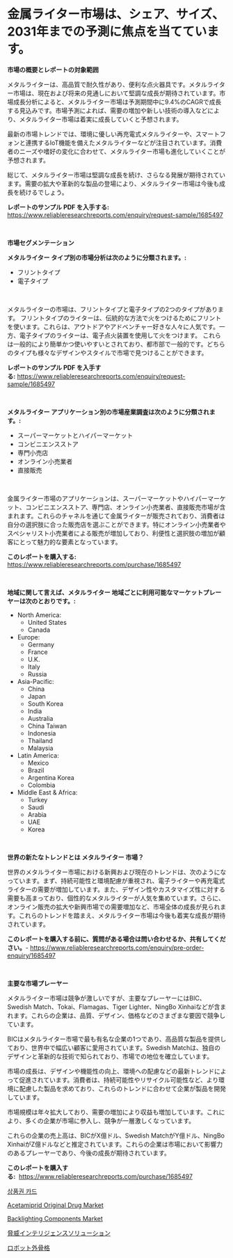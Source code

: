 <p><h1>金属ライター市場は、シェア、サイズ、2031年までの予測に焦点を当てています。</h1></p><p><strong>市場の概要とレポートの対象範囲</strong></p>
<p><p>メタルライターは、高品質で耐久性があり、便利な点火器具です。メタルライター市場は、現在および将来の見通しにおいて堅調な成長が期待されています。市場成長分析によると、メタルライター市場は予測期間中に9.4%のCAGRで成長する見込みです。市場予測によれば、需要の増加や新しい技術の導入などにより、メタルライター市場は着実に成長していくと予想されます。</p><p>最新の市場トレンドでは、環境に優しい再充電式メタルライターや、スマートフォンと連携するIoT機能を備えたメタルライターなどが注目されています。消費者のニーズや嗜好の変化に合わせて、メタルライター市場も進化していくことが予想されます。</p><p>総じて、メタルライター市場は堅調な成長を続け、さらなる発展が期待されています。需要の拡大や革新的な製品の登場により、メタルライター市場は今後も成長を続けるでしょう。</p></p>
<p><strong>レポートのサンプル PDF を入手する:</strong> <a href="https://www.reliableresearchreports.com/enquiry/request-sample/1685497">https://www.reliableresearchreports.com/enquiry/request-sample/1685497</a></p>
<p>&nbsp;</p>
<p><strong>市場セグメンテーション</strong></p>
<p><strong>メタルライター タイプ別の市場分析は次のように分類されます。:</strong></p>
<p><ul><li>フリントタイプ</li><li>電子タイプ</li></ul></p>
<p>&nbsp;</p>
<p><p>メタルライターの市場は、フリントタイプと電子タイプの2つのタイプがあります。 フリントタイプのライターは、伝統的な方法で火をつけるためにフリントを使います。これらは、アウトドアやアドベンチャー好きな人々に人気です。一方、電子タイプのライターは、電子点火装置を使用して火をつけます。 これらは一般的により簡単かつ使いやすいとされており、都市部で一般的です。どちらのタイプも様々なデザインやスタイルで市場で見つけることができます。</p></p>
<p><strong>レポートのサンプル PDF を入手する:</strong>&nbsp;<a href="https://www.reliableresearchreports.com/enquiry/request-sample/1685497">https://www.reliableresearchreports.com/enquiry/request-sample/1685497</a></p>
<p>&nbsp;</p>
<p><strong> メタルライター アプリケーション別の市場産業調査は次のように分類されます。:</strong></p>
<p><ul><li>スーパーマーケットとハイパーマーケット</li><li>コンビニエンスストア</li><li>専門小売店</li><li>オンライン小売業者</li><li>直接販売</li></ul></p>
<p>&nbsp;</p>
<p><p>金属ライター市場のアプリケーションは、スーパーマーケットやハイパーマーケット、コンビニエンスストア、専門店、オンライン小売業者、直接販売市場が含まれます。これらのチャネルを通じて金属ライターが販売されており、消費者は自分の選択肢に合った販売店を選ぶことができます。特にオンライン小売業者やスペシャリスト小売業者による販売が増加しており、利便性と選択肢の増加が顧客にとって魅力的な要素となっています。</p></p>
<p><strong>このレポートを購入する:</strong>&nbsp; <a href="https://www.reliableresearchreports.com/purchase/1685497">https://www.reliableresearchreports.com/purchase/1685497</a></p>
<p>&nbsp;</p>
<p><strong>地域に関して言えば、メタルライター 地域ごとに利用可能なマーケットプレーヤーは次のとおりです。:</strong></p>
<p><ul>
    <li>
        North America:
        <ul>
            <li>United States</li>
            <li>Canada</li>
        </ul>
    </li>
    <li>
        Europe:
        <ul>
            <li>Germany</li>
            <li>France</li>
            <li>U.K.</li>
            <li>Italy</li>
            <li>Russia</li>
        </ul>
    </li>
    <li>
        Asia-Pacific:
        <ul>
            <li>China</li>
            <li>Japan</li>
            <li>South Korea</li>
            <li>India</li>
            <li>Australia</li>
            <li>China Taiwan</li>
            <li>Indonesia</li>
            <li>Thailand</li>
            <li>Malaysia</li>
        </ul>
    </li>
    <li>
        Latin America:
        <ul>
            <li>Mexico</li>
            <li>Brazil</li>
            <li>Argentina Korea</li>
            <li>Colombia</li>
        </ul>
    </li>
    <li>
        Middle East & Africa:
        <ul>
            <li>Turkey</li>
            <li>Saudi</li>
            <li>Arabia</li>
            <li>UAE</li>
            <li>Korea</li>
        </ul>
    </li>
    </ul></p>
<p>&nbsp;</p>
<p><strong>世界の新たなトレンドとは メタルライター 市場？</strong></p>
<p><p>世界のメタルライター市場における新興および現在のトレンドは、次のようになっています。まず、持続可能性と環境配慮が重視され、電子ライターや再充電式ライターの需要が増加しています。また、デザイン性やカスタマイズ性に対する需要も高まっており、個性的なメタルライターが人気を集めています。さらに、オンライン販売の拡大や新興市場での需要増加など、市場全体の成長が見られます。これらのトレンドを踏まえ、メタルライター市場は今後も着実な成長が期待されています。</p></p>
<p><strong>このレポートを購入する前に、質問がある場合は問い合わせるか、共有してください。</strong>- <a href="https://www.reliableresearchreports.com/enquiry/pre-order-enquiry/1685497">https://www.reliableresearchreports.com/enquiry/pre-order-enquiry/1685497</a></p>
<p>&nbsp;</p>
<p><strong>主要な市場プレーヤー</strong></p>
<p><p>メタルライター市場は競争が激しいですが、主要なプレーヤーにはBIC、Swedish Match、Tokai、Flamagas、Tiger Lighter、NingBo Xinhaiなどが含まれます。これらの企業は、品質、デザイン、価格などのさまざまな要因で競争しています。 </p><p>BICはメタルライター市場で最も有名な企業の1つであり、高品質な製品を提供しており、世界中で幅広い顧客に愛用されています。Swedish Matchは、独自のデザインと革新的な技術で知られており、市場での地位を確立しています。 </p><p>市場の成長は、デザインや機能性の向上、環境への配慮などの最新トレンドによって促進されています。消費者は、持続可能性やリサイクル可能性など、より環境に配慮した製品を求めており、これらのトレンドに合わせて企業が製品を開発しています。 </p><p>市場規模は年々拡大しており、需要の増加により収益も増加しています。これにより、多くの企業が市場に参入し、競争が一層激しくなっています。 </p><p>これらの企業の売上高は、BICがX億ドル、Swedish MatchがY億ドル、NingBo XinhaiがZ億ドルなどと推定されています。これらの企業は市場において影響力のあるプレーヤーであり、今後の成長が期待されています。</p></p>
<p><strong>このレポートを購入する:</strong>&nbsp;&nbsp;<a href="https://www.reliableresearchreports.com/purchase/1685497">https://www.reliableresearchreports.com/purchase/1685497</a></p>
<p><p><a href="https://github.com/vs2869dizt0/Market-Research-Report-List-1/blob/main/9951468187375.md">상품권 카드</a></p><p><a href="https://github.com/nathandecarvalho/Market-Research-Report-List-2/blob/main/acetamiprid-original-drug-market.md">Acetamiprid Original Drug Market</a></p><p><a href="https://frill-swim-3cd.notion.site/Backlighting-Components-Market-Share-Market-New-Trends-Analysis-Report-By-Type-By-Application-By-f1c1cc0995174105922991d70085eead">Backlighting Components Market</a></p><p><a href="https://medium.com/@raejenkins1952/%E8%84%85%E5%A8%81%E3%82%A4%E3%83%B3%E3%83%86%E3%83%AA%E3%82%B8%E3%82%A7%E3%83%B3%E3%82%B9%E3%82%BD%E3%83%AA%E3%83%A5%E3%83%BC%E3%82%B7%E3%83%A7%E3%83%B3%E5%B8%82%E5%A0%B4%E8%A6%8F%E6%A8%A1-cagr-%E3%83%88%E3%83%AC%E3%83%B3%E3%83%892024-2030-b6601fa246eb">脅威インテリジェンスソリューション</a></p><p><a href="https://medium.com/@ms2501905/%E3%83%AD%E3%83%9C%E3%83%83%E3%83%88%E5%BC%8F%E5%A4%96%E9%AA%A8%E6%A0%BC%E3%81%AF-%E5%B8%82%E5%A0%B4%E3%82%B7%E3%82%A7%E3%82%A2-%E5%B8%82%E5%A0%B4%E3%83%88%E3%83%AC%E3%83%B3%E3%83%89-%E5%B8%82%E5%A0%B4%E6%88%90%E9%95%B7%E3%81%AB%E9%96%A2%E3%81%99%E3%82%8B%E6%83%85%E5%A0%B1%E3%82%92%E6%8F%90%E4%BE%9B%E3%81%97%E3%81%BE%E3%81%99-9f0505d17fea">ロボット外骨格</a></p></p>